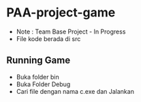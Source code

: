 # PAA-project-game

* Note :    Team Base Project - In Progress
* File kode berada di src

## Running Game
* Buka folder bin
* Buka Folder Debug
* Cari file dengan nama c.exe dan Jalankan 
